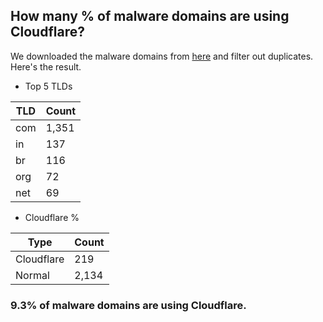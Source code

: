 ## How many % of malware domains are using Cloudflare?


We downloaded the malware domains from [here](https://urlhaus.abuse.ch) and filter out duplicates.
Here's the result.


[//]: # (start replacement)


- Top 5 TLDs

| TLD | Count |
| --- | --- |
| com | 1,351 |
| in | 137 |
| br | 116 |
| org | 72 |
| net | 69 |


- Cloudflare %

| Type | Count |
| --- | --- |
| Cloudflare | 219 |
| Normal | 2,134 |


### 9.3% of malware domains are using Cloudflare.